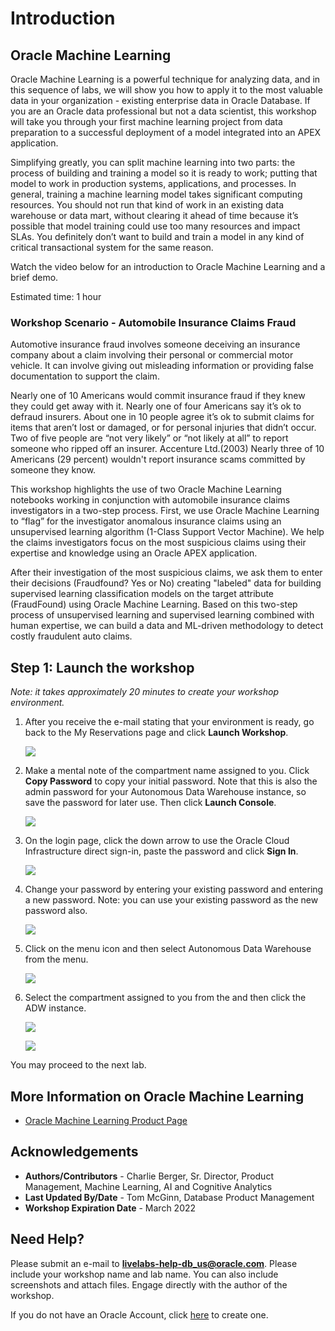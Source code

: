 # Introduction

## Oracle Machine Learning ##

Oracle Machine Learning is a powerful technique for analyzing data, and in this sequence of labs, we will show you how to apply it to the most valuable data in your organization - existing enterprise data in Oracle Database. If you are an Oracle data professional but not a data scientist, this workshop will take you through your first machine learning project from data preparation to a successful deployment of a model integrated into an APEX application.

Simplifying greatly, you can split machine learning into two parts: the process of building and training a model so it is ready to work; putting that model to work in production systems, applications, and processes. In general, training a machine learning model takes significant computing resources. You should not run that kind of work in an existing data warehouse or data mart, without clearing it ahead of time because it’s possible that model training could use too many resources and impact SLAs. You definitely don’t want to build and train a model in any kind of critical transactional system for the same reason.

Watch the video below for an introduction to Oracle Machine Learning and a brief demo.

[](youtube:MMfgcD3sC9I)

Estimated time: 1 hour

### Workshop Scenario - Automobile Insurance Claims Fraud

Automotive insurance fraud involves someone deceiving an insurance company about a claim involving their personal or commercial motor vehicle. It can involve giving out misleading information or providing false documentation to support the claim.

Nearly one of 10 Americans would commit insurance fraud if they knew they could get away with it. Nearly one of four Americans say it’s ok to defraud insurers. About one in 10 people agree it’s ok to submit claims for items that aren’t lost or damaged, or for personal injuries that didn’t occur. Two of five people are “not very likely” or “not likely at all” to report someone who ripped off an insurer. Accenture Ltd.(2003) Nearly three of 10 Americans (29 percent) wouldn't report insurance scams committed by someone they know.

This workshop highlights the use of two Oracle Machine Learning notebooks working in conjunction with automobile insurance claims investigators in a two-step process.  First, we use Oracle Machine Learning to “flag” for the investigator anomalous insurance claims using an unsupervised learning algorithm (1-Class Support Vector Machine). We help the claims investigators focus on the most suspicious claims using their expertise and knowledge using an Oracle APEX application.   

After their investigation of the most suspicious claims, we ask them to enter their decisions (Fraudfound?  Yes or No) creating "labeled" data for building supervised learning classification models on the target attribute (FraudFound) using Oracle Machine Learning.  Based on this two-step process of unsupervised learning and supervised learning combined with human expertise, we can build a data and ML-driven methodology to detect costly fraudulent auto claims.

<if type="livelabs">

## **Step 1:** Launch the workshop

*Note: it takes approximately 20 minutes to create your workshop environment.*

1. After you receive the e-mail stating that your environment is ready, go back to the My Reservations page and click **Launch Workshop**.

    ![](images/my-reservations.png)

2. Make a mental note of the compartment name assigned to you. Click **Copy Password** to copy your initial password. Note that this is also the admin password for your Autonomous Data Warehouse instance, so save the password for later use. Then click **Launch Console**.

    ![](images/launch-page.png)

3. On the login page, click the down arrow to use the Oracle Cloud Infrastructure direct sign-in, paste the password and click **Sign In**.

    ![](images/login-console.png)

4. Change your password by entering your existing password and entering a new password. Note: you can use your existing password as the new password also.

    ![](images/change-password.png)

5. Click on the menu icon and then select Autonomous Data Warehouse from the menu.

    ![](images/open-adw.png)

6. Select the compartment assigned to you from the <left menu> and then click the ADW instance.

    ![](images/select-compartment.png)

    ![](images/adw-instance.png)

You may proceed to the next lab.

</if>


## More Information on Oracle Machine Learning

* [Oracle Machine Learning Product Page](https://www.oracle.com/database/technologies/datawarehouse-bigdata/machine-learning.html)

## Acknowledgements

- **Authors/Contributors** - Charlie Berger, Sr. Director, Product Management, Machine Learning, AI and Cognitive Analytics
- **Last Updated By/Date** - Tom McGinn, Database Product Management
- **Workshop Expiration Date** - March 2022

## Need Help?
Please submit an e-mail to **livelabs-help-db_us@oracle.com**. Please include your workshop name and lab name.  You can also include screenshots and attach files.  Engage directly with the author of the workshop.

If you do not have an Oracle Account, click [here](https://profile.oracle.com/myprofile/account/create-account.jspx) to create one.
